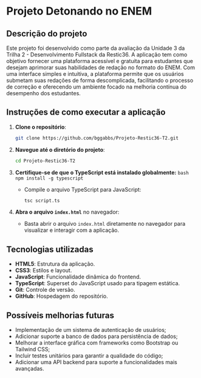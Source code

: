 # Projeto Detonando no ENEM

## Descrição do projeto
Este projeto foi desenvolvido como parte da avaliação da Unidade 3 da Trilha 2 - Desenvolvimento Fullstack da Restic36. 
A aplicação tem como objetivo fornecer uma plataforma acessível e gratuita para estudantes que desejam aprimorar suas 
habilidades de redação no formato do ENEM. Com uma interface simples e intuitiva, a plataforma permite que os usuários 
submetam suas redações de forma descomplicada, facilitando o processo de correção e oferecendo um ambiente focado na 
melhoria contínua do desempenho dos estudantes.

## Instruções de como executar a aplicação
1. **Clone o repositório**:
    ```bash
    git clone https://github.com/bggabbs/Projeto-Restic36-T2.git
    ```

2. **Navegue até o diretório do projeto**:
    ```bash
    cd Projeto-Restic36-T2
    ```
3. **Certifique-se de que o TypeScript está instalado globalmente:**
        ```bash
        npm install -g typescript
        ```
    - Compile o arquivo TypeScript para JavaScript:
        ```bash
        tsc script.ts
        ```

4. **Abra o arquivo `index.html`** no navegador:
    - Basta abrir o arquivo `index.html` diretamente no navegador para visualizar e interagir com a aplicação.

## Tecnologias utilizadas
- **HTML5**: Estrutura da aplicação.
- **CSS3**: Estilos e layout.
- **JavaScript**: Funcionalidade dinâmica do frontend.
- **TypeScript**: Superset do JavaScript usado para tipagem estática.
- **Git**: Controle de versão.
- **GitHub**: Hospedagem do repositório.

## Possíveis melhorias futuras
- Implementação de um sistema de autenticação de usuários;
- Adicionar suporte a banco de dados para persistência de dados;
- Melhorar a interface gráfica com frameworks como Bootstrap ou Tailwind CSS;
- Incluir testes unitários para garantir a qualidade do código;
- Adicionar uma API backend para suporte a funcionalidades mais avançadas.

